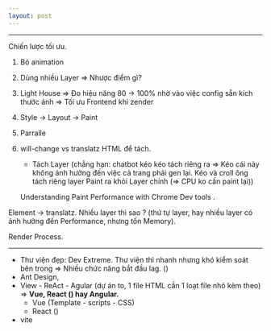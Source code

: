 ```yaml
---
layout: post
---
```


---
Chiến lược tối ưu. 
1. Bỏ animation 
2. Dùng nhiều Layer => Nhược điểm gì? 
3. Light House => Đo hiệu năng 80 -> 100% nhờ vào việc config sẵn kích thước ảnh => Tối ưu Frontend khi zender 
4. Style -> Layout -> Paint
5. Parralle 
6. will-change  vs translatz HTML để tách.
    - Tách Layer (chẳng hạn: chatbot kéo kéo tách riêng ra => Kéo cái này không ảnh hưởng đến việc cả trang phải gen lại. Kéo và croll ông tách riêng layer Paint ra khỏi Layer chính (=> CPU ko cần paint lại))

   Understanding Paint Performance with Chrome Dev tools . 

Element -> translatz. Nhiều layer thì sao ? (thứ tự layer, hay nhiều layer có ảnh hưởng đến Performance, nhưng tốn Memory).

Render Process. 



--- 
- Thư viện đẹp: Dev Extreme. Thư viện thì nhanh nhưng khó kiểm soát bên trong => Nhiều chức năng bắt đầu lag. ()
- Ant Design, 
- View - ReAct - Agular (dự án to, 1 file HTML cần 1 loạt file nhỏ kèm theo) => **Vue, React () hay Angular.** 
	- Vue (Template - scripts - CSS)
	- React ()
- vite 


